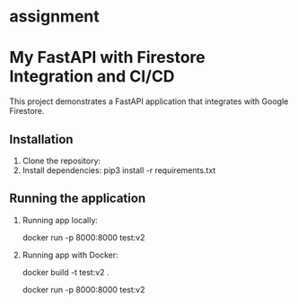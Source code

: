 # assignment
# My FastAPI with Firestore Integration and CI/CD 

This project demonstrates a FastAPI application that integrates with Google Firestore.

## Installation

1. Clone the repository:
2. Install dependencies:
   pip3 install -r requirements.txt

## Running the application
1. Running app locally:

   docker run -p 8000:8000 test:v2

3. Running app with Docker:
   
     docker build -t test:v2 .
   
     docker run -p 8000:8000 test:v2


